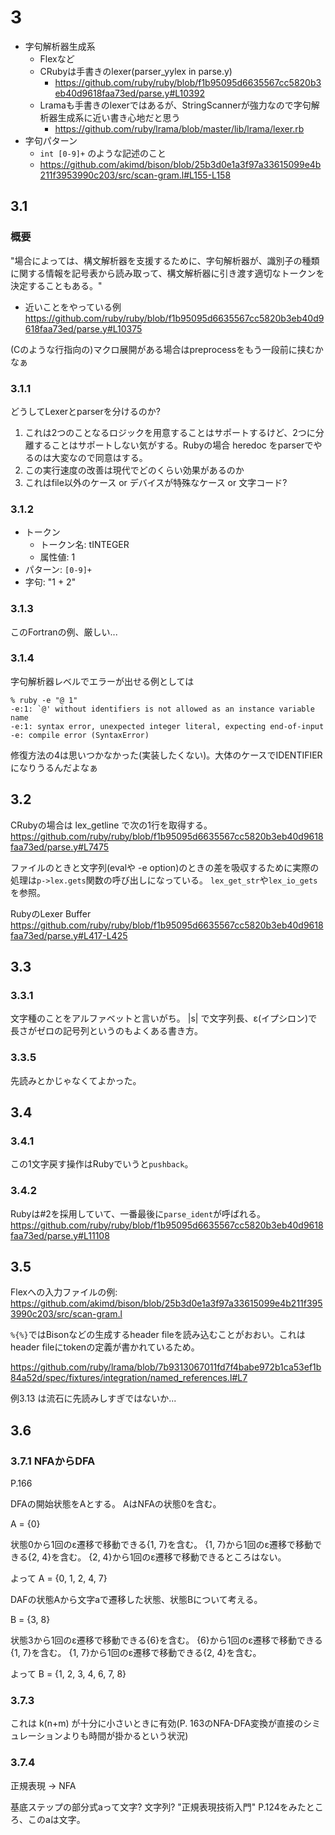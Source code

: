 # 3

* 字句解析器生成系
  * Flexなど
  * CRubyは手書きのlexer(parser_yylex in parse.y)
    * https://github.com/ruby/ruby/blob/f1b95095d6635567cc5820b3eb40d9618faa73ed/parse.y#L10392
  * Lramaも手書きのlexerではあるが、StringScannerが強力なので字句解析器生成系に近い書き心地だと思う
    * https://github.com/ruby/lrama/blob/master/lib/lrama/lexer.rb
* 字句パターン
  * `int [0-9]+` のような記述のこと
  * https://github.com/akimd/bison/blob/25b3d0e1a3f97a33615099e4b211f3953990c203/src/scan-gram.l#L155-L158

## 3.1

### 概要

"場合によっては、構文解析器を支援するために、字句解析器が、識別子の種類に関する情報を記号表から読み取って、構文解析器に引き渡す適切なトークンを決定することもある。"
  * 近いことをやっている例 https://github.com/ruby/ruby/blob/f1b95095d6635567cc5820b3eb40d9618faa73ed/parse.y#L10375


(Cのような行指向の)マクロ展開がある場合はpreprocessをもう一段前に挟むかなぁ


### 3.1.1

どうしてLexerとparserを分けるのか?

1. これは2つのことなるロジックを用意することはサポートするけど、2つに分離することはサポートしない気がする。Rubyの場合 heredoc をparserでやるのは大変なので同意はする。
2. この実行速度の改善は現代でどのくらい効果があるのか
3. これはfile以外のケース or デバイスが特殊なケース or 文字コード?


### 3.1.2

* トークン
  * トークン名: tINTEGER
  * 属性値: 1
* パターン: `[0-9]+`
* 字句: "1 + 2"

### 3.1.3

このFortranの例、厳しい...

### 3.1.4

字句解析器レベルでエラーが出せる例としては

```
% ruby -e "@ 1"
-e:1: `@' without identifiers is not allowed as an instance variable name
-e:1: syntax error, unexpected integer literal, expecting end-of-input
-e: compile error (SyntaxError)
```

修復方法の4は思いつかなかった(実装したくない)。大体のケースでIDENTIFIERになりうるんだよなぁ

## 3.2

CRubyの場合は lex_getline で次の1行を取得する。
https://github.com/ruby/ruby/blob/f1b95095d6635567cc5820b3eb40d9618faa73ed/parse.y#L7475

ファイルのときと文字列(evalや -e option)のときの差を吸収するために実際の処理は`p->lex.gets`関数の呼び出しになっている。
`lex_get_str`や`lex_io_gets`を参照。

RubyのLexer Buffer
https://github.com/ruby/ruby/blob/f1b95095d6635567cc5820b3eb40d9618faa73ed/parse.y#L417-L425


## 3.3

### 3.3.1

文字種のことをアルファベットと言いがち。
|s| で文字列長、ε(イプシロン)で長さがゼロの記号列というのもよくある書き方。

### 3.3.5

先読みとかじゃなくてよかった。

## 3.4

### 3.4.1

この1文字戻す操作はRubyでいうと`pushback`。

### 3.4.2

Rubyは#2を採用していて、一番最後に`parse_ident`が呼ばれる。
https://github.com/ruby/ruby/blob/f1b95095d6635567cc5820b3eb40d9618faa73ed/parse.y#L11108

## 3.5

Flexへの入力ファイルの例: https://github.com/akimd/bison/blob/25b3d0e1a3f97a33615099e4b211f3953990c203/src/scan-gram.l

`%{%}`ではBisonなどの生成するheader fileを読み込むことがおおい。これはheader fileにtokenの定義が書かれているため。

https://github.com/ruby/lrama/blob/7b9313067011fd7f4babe972b1ca53ef1b84a52d/spec/fixtures/integration/named_references.l#L7

例3.13 は流石に先読みしすぎではないか...

## 3.6

### 3.7.1 NFAからDFA

P.166

DFAの開始状態をAとする。
AはNFAの状態0を含む。

A = {0}

状態0から1回のε遷移で移動できる{1, 7}を含む。
{1, 7}から1回のε遷移で移動できる{2, 4}を含む。
{2, 4}から1回のε遷移で移動できるところはない。

よって A = {0, 1, 2, 4, 7}

DAFの状態Aから文字aで遷移した状態、状態Bについて考える。

B = {3, 8}

状態3から1回のε遷移で移動できる{6}を含む。
{6}から1回のε遷移で移動できる{1, 7}を含む。
{1, 7}から1回のε遷移で移動できる{2, 4}を含む。

よって B = {1, 2, 3, 4, 6, 7, 8}

### 3.7.3

これは k(n+m) が十分に小さいときに有効(P. 163のNFA-DFA変換が直接のシミュレーションよりも時間が掛かるという状況)

### 3.7.4

正規表現 -> NFA

基底ステップの部分式aって文字? 文字列?
"正規表現技術入門" P.124をみたところ、このaは文字。




